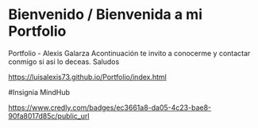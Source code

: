# Bienvenido / Bienvenida  a mi Portfolio
Portfolio - Alexis Galarza
Acontinuación te invito a conocerme y contactar conmigo si asi lo deceas. Saludos

https://luisalexis73.github.io/Portfolio/index.html


#Insignia MindHub

https://www.credly.com/badges/ec3661a8-da05-4c23-bae8-90fa8017d85c/public_url
